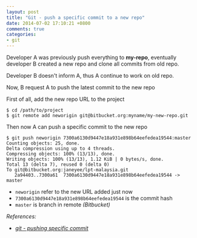 ```yaml
---
layout: post
title: "Git - push a specific commit to a new repo"
date: 2014-07-02 17:10:21 +0800
comments: true
categories: 
- git
---
```


Developer A was previously push everything to **my-repo**, eventually developer B created a new repo and clone all commits from old repo.

Developer B doesn't inform A, thus A continue to work on old repo.

Now, B request A to push the latest commit to the new repo

First of all, add the new repo URL to the project

```
$ cd /path/to/project
$ git remote add neworigin git@bitbucket.org:myname/my-new-repo.git
```

Then now A can push a specific commit to the new repo

```
$ git push neworigin 7300a6130d9447e18a931e898b64eefedea19544:master
Counting objects: 25, done.
Delta compression using up to 4 threads.
Compressing objects: 100% (13/13), done.
Writing objects: 100% (13/13), 1.12 KiB | 0 bytes/s, done.
Total 13 (delta 7), reused 0 (delta 0)
To git@bitbucket.org:janeyee/lpt-malaysia.git
   2a94403..7300a61  7300a6130d9447e18a931e898b64eefedea19544 -> master
```

- `neworigin` refer to the new URL added just now
- `7300a6130d9447e18a931e898b64eefedea19544` is the commit hash
- `master` is branch in remote _(Bitbucket)_

_References:_

- _[git - pushing specific commit](http://stackoverflow.com/questions/3230074/git-pushing-specific-commit/3230241#3230241)_
